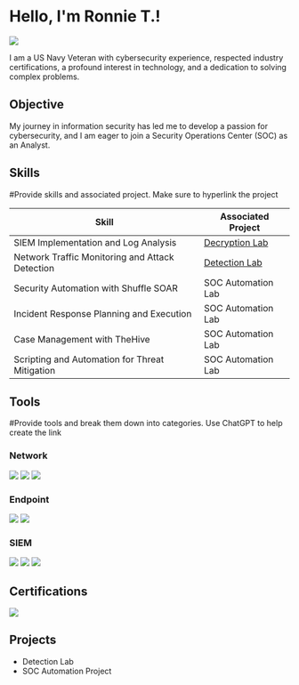 # Hello, I'm Ronnie T.!
<a href="https://linkedin.com/in/ronald-tucker-82a731266/"><img src="https://img.shields.io/badge/-LinkedIn-0072b1?&style=for-the-badge&logo=linkedin&logoColor=white" /></a>

I am a US Navy Veteran with cybersecurity experience, respected industry certifications, a profound interest in technology, and a dedication to solving complex problems.

## Objective
My journey in information security has led me to develop a passion for cybersecurity, and I am eager to join a Security Operations Center (SOC) as an Analyst.

## Skills
#Provide skills and associated project. Make sure to hyperlink the project 

| Skill                                         | Associated Project         |
|-----------------------------------------------|----------------------------|
| SIEM Implementation and Log Analysis          | <a href="[https://github.com/tuck757/Decryption-Lab]">Decryption Lab</a>|
| Network Traffic Monitoring and Attack Detection | <a href="[https://github.com/tuck757/Network-Analysis/blob/main/README.md]">Detection Lab</a>|
| Security Automation with Shuffle SOAR         | SOC Automation Lab|
| Incident Response Planning and Execution      | SOC Automation Lab|
| Case Management with TheHive                  | SOC Automation Lab|
| Scripting and Automation for Threat Mitigation | SOC Automation Lab|

## Tools
#Provide tools and break them down into categories. Use ChatGPT to help create the link 

### Network
<div>
    <img src="https://img.shields.io/badge/-Wireshark-1679A7?&style=for-the-badge&logo=Wireshark&logoColor=white" />
    <img src="https://img.shields.io/badge/-Suricata-EF3B2D?&style=for-the-badge&logo=Suricata&logoColor=white" />
    <img src="https://img.shields.io/badge/-Zeek-777BB4?&style=for-the-badge&logo=Zeek&logoColor=white" />
</div>

### Endpoint
<div>
    <img src="https://img.shields.io/badge/-Microsoft_Defender_for_Endpoint-00A4EF?&style=for-the-badge&logo=Microsoft&logoColor=white" />
    <img src="https://img.shields.io/badge/-Velociraptor-4B275F?&style=for-the-badge&logo=Velociraptor&logoColor=white" />
</div>

### SIEM
<div>
    <img src="https://img.shields.io/badge/-Microsoft_Sentinel-0078D4?&style=for-the-badge&logo=Microsoft&logoColor=white" />
    <img src="https://img.shields.io/badge/-Splunk-000000?&style=for-the-badge&logo=Splunk&logoColor=white" />
    <img src="https://img.shields.io/badge/-Elastic-005571?&style=for-the-badge&logo=Elastic&logoColor=white" />
</div>

## Certifications
<div>
<img src="https://img.shields.io/badge/-Security%2B-FF0000?&style=for-the-badge&logo=CompTIA&logoColor=white" />

</div>

## Projects
- Detection Lab
- SOC Automation Project
